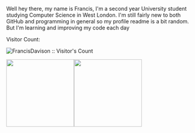 Well hey there, my name is Francis, I'm a second year University student studying Computer Science in West London. I'm still fairly new to both GitHub and programming in general so my profile readme is a bit random. But I'm learning and improving my code each day

Visitor Count:
<p align="left"><img src="https://profile-counter.glitch.me/{FrancisDavison}/count.svg" alt="FrancisDavison :: Visitor's Count" /></p

<p align="center"><a href="https://github.com/FrancisDavison"><img height="180em" src="https://github-readme-stats-eight-theta.vercel.app/api?username=FrancisDavison&show_icons=true&theme=algolia&include_all_commits=true&count_private=true"/><img height="180em" src="https://github-readme-stats-eight-theta.vercel.app/api/top-langs/?username=FrancisDavison&layout=compact&langs_count=8&theme=algolia"/></a></p>
